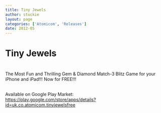 ```yaml
---
title: Tiny Jewels
author: stuckie
layout: page
categories: ['Atomicom', 'Releases']
date: 2012-05
---
```

# Tiny Jewels

# 

The Most Fun and Thrilling Gem & Diamond Match-3 Blitz Game for your iPhone and iPad!!! Now for FREE!!!

&nbsp;  
Available on Google Play Market: <https://play.google.com/store/apps/details?id=uk.co.atomicom.tinyjewelsfree>